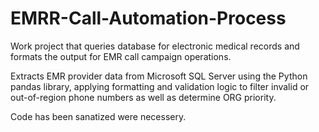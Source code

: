 # EMRR-Call-Automation-Process
Work project that queries database for electronic medical records and formats the output for EMR call campaign operations. 

Extracts EMR provider data from Microsoft SQL Server using the Python pandas library, applying formatting and validation logic to filter invalid or out-of-region phone numbers as well as determine ORG priority. 

Code has been sanatized were necessery. 
